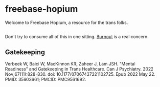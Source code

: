 # freebase-hopium

Welcome to Freebase Hopium, a resource for the trans folks.

##

Don't try to consume all of this in one sitting. [Burnout](https://www.youtube.com/watch?v=quZffpOcB8Q) is a real concern.

## Gatekeeping

Verbeek W, Baici W, MacKinnon KR, Zaheer J, Lam JSH. "Mental Readiness" and Gatekeeping in Trans Healthcare. Can J Psychiatry. 2022 Nov;67(11):828-830. doi: 10.1177/07067437221102725. Epub 2022 May 22. PMID: 35603661; PMCID: PMC9561692.
